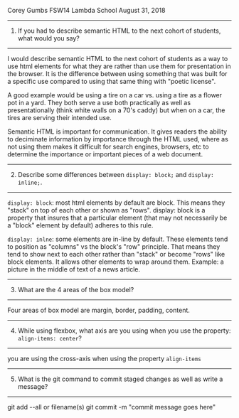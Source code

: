 
Corey Gumbs FSW14 Lambda School August 31, 2018

---

1. If you had to describe semantic HTML to the next cohort of students, what would you say?

---


I would describe semantic HTML to the next cohort of students as a way to use html elements for what they are rather than use them for presentation in the browser. It is the difference between using something that was built for a specific use compared to using that same thing with "poetic license". 

A good example would be using a tire on a car vs. using a tire as a flower pot in a yard.  They both serve a use both practically as well as presentationally (think white walls on a 70's caddy) but when on a car, the tires are serving their intended use. 

Semantic HTML is important for communication. It gives readers the ability to deciminate information by importance through the HTML used, where as not using them makes it difficult for search engines, browsers, etc to determine the importance or important pieces of a web document. 

---

2. Describe some differences between ```display: block;``` and ```display: inline;```.

---


```display: block```:  most html elements by default are block. This means they "stack" on top of each other or shown as "rows". display: block is a property that insures that a particular element (that may not necessarily be a "block" element by default) adheres to this rule.

```display: inlne```: some elements are in-line by default. These elements tend to position as "columns" vs the block's "row" principle. That means they tend to show next to each other rather than "stack" or become "rows" like block elements. It allows other elements to  wrap around them. Example: a picture in the middle of text of a news article.

---

3. What are the 4 areas of the box model?

---


Four areas of box model are margin, border, padding, content.

--- 

4. While using flexbox, what axis are you using when you use the property: ```align-items: center```?
---


you are using the cross-axis when using the property ```align-items```

---

5. What is the git command to commit staged changes as well as write a message? 

--- 


git add --all or filename(s)
git commit -m "commit message goes here"
